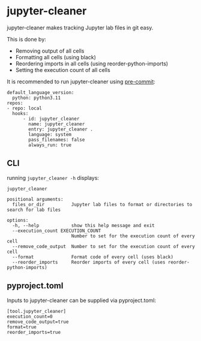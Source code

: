 # jupyter-cleaner

jupyter-cleaner makes tracking Jupyter lab files in git easy.

This is done by:
- Removing output of all cells
- Formatting all cells (using black)
- Reordering imports in all cells (using reorder-python-imports)
- Setting the execution count of all cells

It is recommended to run jupyter-cleaner using [pre-commit](https://pre-commit.com/):
```
default_language_version:
  python: python3.11
repos:
- repo: local
  hooks:
      - id: jupyter_cleaner
        name: jupyter_cleaner
        entry: jupyter_cleaner .
        language: system
        pass_filenames: false
        always_run: true
```

## CLI
running `jupyter_cleaner -h` displays:
```
jupyter_cleaner

positional arguments:
  files_or_dir          Jupyter lab files to format or directories to search for lab files

options:
  -h, --help            show this help message and exit
  --execution_count EXECUTION_COUNT
                        Number to set for the execution count of every cell
  --remove_code_output  Number to set for the execution count of every cell
  --format              Format code of every cell (uses black)
  --reorder_imports     Reorder imports of every cell (uses reorder-python-imports)
```

## pyproject.toml
Inputs to jupyter-cleaner can be supplied via pyproject.toml:
```
[tool.jupyter_cleaner]
execution_count=0
remove_code_output=true
format=true
reorder_imports=true
```
